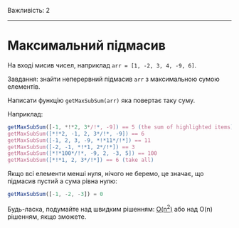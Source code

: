Важливість: 2

---

# Максимальний підмасив

На вході мисив чисел, наприклад `arr = [1, -2, 3, 4, -9, 6]`.

Завдання: знайти неперервний підмасив `arr` з максимальною сумою елементів.

Написати функцію `getMaxSubSum(arr)` яка повертає таку суму.

Наприклад:

```js
getMaxSubSum([-1, *!*2, 3*/!*, -9]) == 5 (the sum of highlighted items)
getMaxSubSum([*!*2, -1, 2, 3*/!*, -9]) == 6
getMaxSubSum([-1, 2, 3, -9, *!*11*/!*]) == 11
getMaxSubSum([-2, -1, *!*1, 2*/!*]) == 3
getMaxSubSum([*!*100*/!*, -9, 2, -3, 5]) == 100
getMaxSubSum([*!*1, 2, 3*/!*]) == 6 (take all)
```

Якщо всі елементи менші нуля, нічого не беремо, це значає, що підмасив пустий а сума рівна нулю:

```js
getMaxSubSum([-1, -2, -3]) = 0
```

Будь-ласка, подумайте над швидким рішенням: [O(n<sup>2</sup>)](https://en.wikipedia.org/wiki/Big_O_notation) або над O(n) рішенням, якщо зможете.
